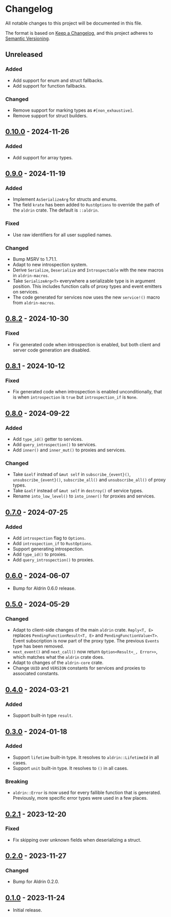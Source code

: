 # Changelog

All notable changes to this project will be documented in this file.

The format is based on [Keep a Changelog](https://keepachangelog.com/en/1.0.0/),
and this project adheres to [Semantic Versioning](https://semver.org/spec/v2.0.0.html).

## Unreleased

### Added

- Add support for enum and struct fallbacks.
- Add support for function fallbacks.

### Changed

- Remove support for marking types as `#[non_exhaustive]`.
- Remove support for struct builders.

## [0.10.0] - 2024-11-26

### Added

- Add support for array types.

## [0.9.0] - 2024-11-19

### Added

- Implement `AsSerializeArg` for structs and enums.
- The field `krate` has been added to `RustOptions` to override the path of the `aldrin` crate. The
  default is `::aldrin`.

### Fixed

- Use raw identifiers for all user supplied names.

### Changed

- Bump MSRV to 1.71.1.
- Adapt to new introspection system.
- Derive `Serialize`, `Deserialize` and `Introspectable` with the new macros in `aldrin-macros`.
- Take `SerializeArg<T>` everywhere a serializable type is in argument position. This includes
  function calls of proxy types and event emitters on services.
- The code generated for services now uses the new `service!()` macro from `aldrin-macros`.

## [0.8.2] - 2024-10-30

### Fixed

- Fix generated code when introspection is enabled, but both client and server code generation are
  disabled.

## [0.8.1] - 2024-10-12

### Fixed

- Fix generated code when introspection is enabled unconditionally, that is when `introspection` is
  `true` but `introspection_if` is `None`.

## [0.8.0] - 2024-09-22

### Added

- Add `type_id()` getter to services.
- Add `query_introspection()` to services.
- Add `inner()` and `inner_mut()` to proxies and services.

### Changed

- Take `&self` instead of `&mut self` in `subscribe_{event}()`, `unsubscribe_{event}()`,
  `subscribe_all()` and `unsubscribe_all()` of proxy types.
- Take `&self` instead of `&mut self` in `destroy()` of service types.
- Rename `into_low_level()` to `into_inner()` for proxies and services.

## [0.7.0] - 2024-07-25

### Added

- Add `introspection` flag to `Options`.
- Add `introspection_if` to `RustOptions`.
- Support generating introspection.
- Add `type_id()` to proxies.
- Add `query_introspection()` to proxies.

## [0.6.0] - 2024-06-07

- Bump for Aldrin 0.6.0 release.

## [0.5.0] - 2024-05-29

### Changed

- Adapt to client-side changes of the main `aldrin` crate. `Reply<T, E>` replaces
  `PendingFunctionResult<T, E>` and `PendingFunctionValue<T>`. Event subscription is now part of the
  proxy type. The previous `Events` type has been removed.
- `next_event()` and `next_call()` now return `Option<Result<_, Error>>`, which matches what the
  `aldrin` crate does.
- Adapt to changes of the `aldrin-core` crate.
- Change `UUID` and `VERSION` constants for services and proxies to associated constants.

## [0.4.0] - 2024-03-21

### Added

- Support built-in type `result`.

## [0.3.0] - 2024-01-18

### Added

- Support `lifetime` built-in type. It resolves to `aldrin::LifetimeId` in all cases.
- Support `unit` built-in type. It resolves to `()` in all cases.

### Breaking

- `aldrin::Error` is now used for every fallible function that is generated. Previously, more
  specific error types were used in a few places.

## [0.2.1] - 2023-12-20

### Fixed

- Fix skipping over unknown fields when deserializing a struct.

## [0.2.0] - 2023-11-27

### Changed

- Bump for Aldrin 0.2.0.

## [0.1.0] - 2023-11-24

- Initial release.

[0.10.0]: https://github.com/dennis-hamester/aldrin/releases/tag/aldrin-codegen-0.10.0
[0.9.0]: https://github.com/dennis-hamester/aldrin/releases/tag/aldrin-codegen-0.9.0
[0.8.2]: https://github.com/dennis-hamester/aldrin/releases/tag/aldrin-codegen-0.8.2
[0.8.1]: https://github.com/dennis-hamester/aldrin/releases/tag/aldrin-codegen-0.8.1
[0.8.0]: https://github.com/dennis-hamester/aldrin/releases/tag/aldrin-codegen-0.8.0
[0.7.0]: https://github.com/dennis-hamester/aldrin/releases/tag/aldrin-codegen-0.7.0
[0.6.0]: https://github.com/dennis-hamester/aldrin/releases/tag/aldrin-codegen-0.6.0
[0.5.0]: https://github.com/dennis-hamester/aldrin/releases/tag/aldrin-codegen-0.5.0
[0.4.0]: https://github.com/dennis-hamester/aldrin/releases/tag/aldrin-codegen-0.4.0
[0.3.0]: https://github.com/dennis-hamester/aldrin/releases/tag/aldrin-codegen-0.3.0
[0.2.1]: https://github.com/dennis-hamester/aldrin/releases/tag/aldrin-codegen-0.2.1
[0.2.0]: https://github.com/dennis-hamester/aldrin/releases/tag/aldrin-codegen-0.2.0
[0.1.0]: https://github.com/dennis-hamester/aldrin/releases/tag/aldrin-codegen-0.1.0
